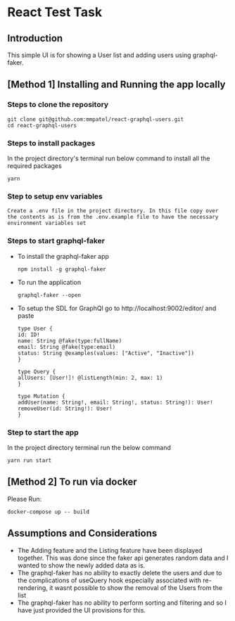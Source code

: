 # React Test Task

## Introduction
This simple UI is for showing a User list and adding users using graphql-faker.


## [Method 1] Installing and Running the app locally

### Steps to clone the repository

```
git clone git@github.com:mmpatel/react-graphql-users.git
cd react-graphql-users

```

### Steps to install packages
In the project directory's terminal run below command to install all the required packages
```
yarn
```
### Step to setup env variables

```
Create a .env file in the project directory. In this file copy over the contents as is from the .env.example file to have the necessary environment variables set
```


### Steps to start graphql-faker

* To install the graphql-faker app
    ```
    npm install -g graphql-faker
    ```
* To run the application
    ```
    graphql-faker --open
    ```
* To setup the SDL for GraphQl go to http://localhost:9002/editor/ and paste

    ```
    type User {
    id: ID!
    name: String @fake(type:fullName)
    email: String @fake(type:email)
    status: String @examples(values: ["Active", "Inactive"])
    }

    type Query {
    allUsers: [User!]! @listLength(min: 2, max: 1)
    }

    type Mutation {
    addUser(name: String!, email: String!, status: String!): User!
    removeUser(id: String!): User!
    }
    ```
### Step to start the app

In the project directory terminal run the below command
```
yarn run start
```

## [Method 2] To run via docker

Please Run:
```
docker-compose up -- build
```
## Assumptions and Considerations

* The Adding feature and the Listing feature have been displayed together. This was done since the faker api generates random data and I wanted to show the newly added data as is.
* The graphql-faker has no ability to exactly delete the users and due to the complications of useQuery hook especially associated with re-rendering, it wasnt possible to show the removal of the Users from the list
* The graphql-faker has no ability to perform sorting and filtering and so I have just provided the UI provisions for this.